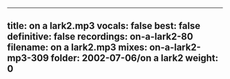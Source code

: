 
---
title: on a lark2.mp3
vocals: false
best: false
definitive: false
recordings: on-a-lark2-80
filename: on a lark2.mp3
mixes: on-a-lark2-mp3-309
folder: 2002-07-06/on a lark2
weight: 0
---
